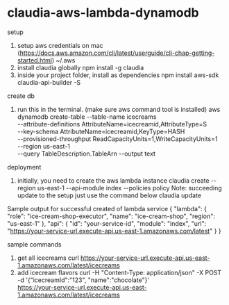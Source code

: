 # claudia-aws-lambda-dynamodb

setup
1. setup aws credentials on mac (https://docs.aws.amazon.com/cli/latest/userguide/cli-chap-getting-started.html)
~/.aws
2. install claudia globally
npm install -g claudia
3. inside your project folder, install as dependencies
npm install aws-sdk claudia-api-builder -S


create db
1. run this in the terminal. (make sure aws command tool is installed)
aws dynamodb create-table --table-name icecreams \
  --attribute-definitions AttributeName=icecreamid,AttributeType=S \
  --key-schema AttributeName=icecreamid,KeyType=HASH \
  --provisioned-throughput ReadCapacityUnits=1,WriteCapacityUnits=1 \
  --region us-east-1 \
  --query TableDescription.TableArn --output text
  
deployment
1. initially, you need to create the aws lambda instance
claudia create --region us-east-1 --api-module index --policies policy
Note: succeeding update to the setup just use the command below
claudia update

Sample output for successful created of lambda service
{
  "lambda": {
    "role": "ice-cream-shop-executor",
    "name": "ice-cream-shop",
    "region": "us-east-1"
  },
  "api": {
    "id": "your-service-id",
    "module": "index",
    "url": "https://your-service-url.execute-api.us-east-1.amazonaws.com/latest"
  }
}

sample commands
1. get all icecreams
curl https://your-service-url.execute-api.us-east-1.amazonaws.com/latest/icecreams
2. add icecream flavors
curl -H "Content-Type: application/json" -X POST \
-d '{"icecreamId":"123", "name":"chocolate"}' \
https://your-service-url.execute-api.us-east-1.amazonaws.com/latest/icecreams

